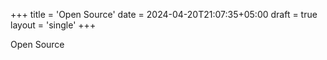 +++
title = 'Open Source'
date = 2024-04-20T21:07:35+05:00
draft = true
layout = 'single'
+++

Open Source
